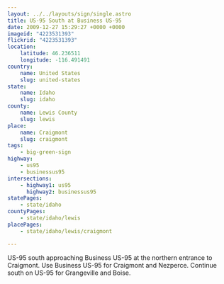 ```yaml
---
layout: ../../layouts/sign/single.astro
title: US-95 South at Business US-95
date: 2009-12-27 15:29:27 +0000 +0000
imageid: "4223531393"
flickrid: "4223531393"
location:
    latitude: 46.236511
    longitude: -116.491491
country:
    name: United States
    slug: united-states
state:
    name: Idaho
    slug: idaho
county:
    name: Lewis County
    slug: lewis
place:
    name: Craigmont
    slug: craigmont
tags:
    - big-green-sign
highway:
    - us95
    - businessus95
intersections:
    - highway1: us95
      highway2: businessus95
statePages:
    - state/idaho
countyPages:
    - state/idaho/lewis
placePages:
    - state/idaho/lewis/craigmont

---
```

US-95 south approaching Business US-95 at the northern entrance to Craigmont.  Use Business US-95 for Craigmont and Nezperce.  Continue south on US-95 for Grangeville and Boise.